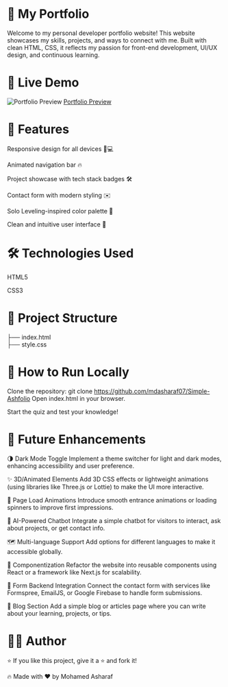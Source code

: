 # 🧠 My Portfolio
Welcome to my personal developer portfolio website! This website showcases my skills, projects, and ways to connect with me. Built with clean HTML, CSS, it reflects my passion for front-end development, UI/UX design, and continuous learning.

# 📸 Live Demo
![Portfolio Preview](https://i.postimg.cc/ydFMKVqq/Screenshot-2025-07-01-181027.jpg)
[Portfolio Preview](https://asharafolio.netlify.app/)

# 🎯 Features
Responsive design for all devices 📱💻

Animated navigation bar 🔥

Project showcase with tech stack badges 🛠️

Contact form with modern styling ✉️

Solo Leveling-inspired color palette 🌌

Clean and intuitive user interface 🎨

# 🛠️ Technologies Used
HTML5

CSS3

# 📁 Project Structure

├── index.html           
├── style.css

# 🚀 How to Run Locally
Clone the repository:
git clone https://github.com/mdasharaf07/Simple-Ashfolio
Open index.html in your browser.

Start the quiz and test your knowledge!

# 🧩 Future Enhancements

🌗 Dark Mode Toggle
Implement a theme switcher for light and dark modes, enhancing accessibility and user preference.

✨ 3D/Animated Elements
Add 3D CSS effects or lightweight animations (using libraries like Three.js or Lottie) to make the UI more interactive.

🚀 Page Load Animations
Introduce smooth entrance animations or loading spinners to improve first impressions.

🧠 AI-Powered Chatbot
Integrate a simple chatbot for visitors to interact, ask about projects, or get contact info.

🗺️ Multi-language Support
Add options for different languages to make it accessible globally.

🧩 Componentization
Refactor the website into reusable components using React or a framework like Next.js for scalability.

💌 Form Backend Integration
Connect the contact form with services like Formspree, EmailJS, or Google Firebase to handle form submissions.

🧩 Blog Section
Add a simple blog or articles page where you can write about your learning, projects, or tips.

# 🧑‍💻 Author
⭐ If you like this project, give it a ⭐ and fork it!

🔥 Made with ❤️ by Mohamed Asharaf
